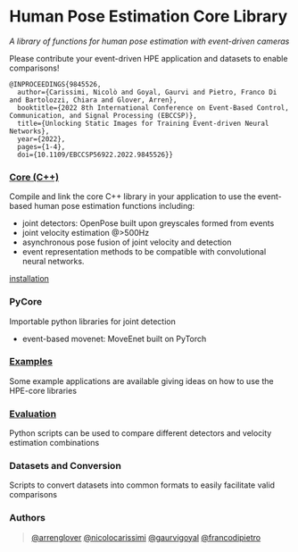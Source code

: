 # Human Pose Estimation Core Library
_A library of functions for human pose estimation with event-driven cameras_

Please contribute your event-driven HPE application and datasets to enable comparisons!

```
@INPROCEEDINGS{9845526,
  author={Carissimi, Nicolò and Goyal, Gaurvi and Pietro, Franco Di and Bartolozzi, Chiara and Glover, Arren},
  booktitle={2022 8th International Conference on Event-Based Control, Communication, and Signal Processing (EBCCSP)}, 
  title={Unlocking Static Images for Training Event-driven Neural Networks}, 
  year={2022},
  pages={1-4},
  doi={10.1109/EBCCSP56922.2022.9845526}}
```

### [Core (C++)](https://github.com/event-driven-robotics/hpe-core/tree/main/core)

Compile and link the core C++ library in your application to use the event-based human pose estimation functions including:
* joint detectors: OpenPose built upon greyscales formed from events
* joint velocity estimation @>500Hz
* asynchronous pose fusion of joint velocity and detection
* event representation methods to be compatible with convolutional neural networks.

[installation](https://github.com/event-driven-robotics/hpe-core/tree/main/core)

### PyCore

Importable python libraries for joint detection
* event-based movenet: MoveEnet built on PyTorch

### [Examples](https://github.com/event-driven-robotics/hpe-core/tree/main/example)

Some example applications are available giving ideas on how to use the HPE-core libraries

### [Evaluation](https://github.com/event-driven-robotics/hpe-core/tree/main/evaluation)

Python scripts can be used to compare different detectors and velocity estimation combinations

### Datasets and Conversion

Scripts to convert datasets into common formats to easily facilitate valid comparisons

### Authors

> [@arrenglover](https://www.linkedin.com/in/arren-glover/)
> [@nicolocarissimi](https://www.linkedin.com/in/nicolocarissimi/)
> [@gaurvigoyal](https://www.linkedin.com/in/gaurvigoyal/)
> [@francodipietro](https://www.linkedin.com/in/francodipietrophd/)

